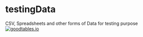 # testingData
CSV, Spreadsheets and other forms of Data for testing purpose
[![goodtables.io](https://goodtables.io/badge/github/andrejjh/testingData.svg)](https://goodtables.io/github/andrejjh/testingData)
